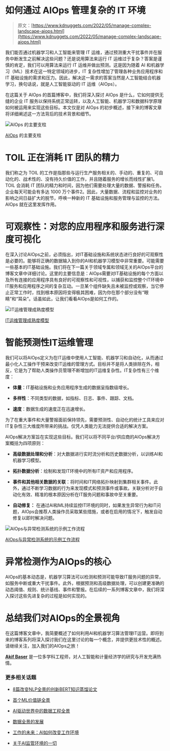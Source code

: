# 如何通过 AIOps 管理复杂的 IT 环境

> 原文：[https://www.kdnuggets.com/2022/05/manage-complex-landscape-aiops.html](https://www.kdnuggets.com/2022/05/manage-complex-landscape-aiops.html)

我们能否通过机器学习和人工智能来管理 IT 运维，通过预测重大干扰事件并在服务中断发生之前解决这些问题？还是说用算法来运行 IT 运维过于复杂？答案是谨慎的肯定，我们可以用算法来运行 IT 运维并做出预测。这是因为随着 AI 和机器学习（ML）技术在这一特定领域的进步，IT 复杂性增加了管理各种业务应用程序和 IT 基础设施的需求和压力。因此，解决这一需求的答案当然是人工智能结合机器学习，换句话说，就是人工智能驱动的 IT 运维（AIOps）。

在这篇关于 AIOps 的首篇博客中，我们将深入探讨 AIOps 是什么，它如何提供无缝的企业 IT 服务以保持系统正常运转，以及人工智能、机器学习和数据科学原理如何被运用来实现这些目标。本文仅是对 AIOps 的初步概述，接下来的博客文章将详细阐述这一方法背后的技术背景和细节。

![AIOps 的主要支柱](../Images/e54e1cc22100df93bca5c404061424fb.png)

[AIOps](https://research.einar.partners/servicenow-observability-guidebook/) 的主要支柱

# TOIL 正在消耗 IT 团队的精力

我们称之为 TOIL 的工作是指那些与运行生产服务相关的、手动的、重复的、可自动化的、战术性的、没有持久价值的工作，并且随着服务的增长而线性扩展1。TOIL 会消耗 IT 团队的精力和时间，因为他们需要处理大量的数据、警报和任务。企业每天可能会有多达 1000 万个事件2。因此，大量数据、流程和监控对业务的影响之间日益扩大的脱节，呼唤一种新的 IT 基础设施和服务管理与监控的方法。AIOps 就在这里发挥作用。

# 可观察性：对您的应用程序和服务进行深度可视化

在深入讨论AIOps之前，必须指出，对IT基础设施和系统状态进行良好的可观察性是必要的。能够将正确的数据输入到你的AI和机器学习模型中非常重要。可能需要一些基本的IT基础设施。我们将在下一篇关于领域专属和领域无关的AIOps平台的博客文章中详细讨论。这里的主要信息是：AIOps需要对IT基础设施的每个方面以及所有连接的应用程序具有良好的可观察性和可视性，以捕获和监控整个IT环境中IT服务和应用程序之间的复杂互动。一旦某个组件缺失且未被监控或观察，当它停止正常工作时，找到根本原因将变得极其困难，因为你在那个部分没有“眼睛”和“耳朵”。话虽如此，让我们看看AIOps是如何工作的。

![IT运维管理成熟度模型](../Images/d3c8a03989ec4bacbd097119efe807b0.png)

[IT运维管理成熟度模型](https://research.einar.partners/servicenow-observability-guidebook/)

# 智能预测性IT运维管理

我们可以将AIOps定义为在IT运维中使用人工智能、机器学习和自动化，从而通过最小化人工操作干预来改变IT运维的管理方式。目标并不是将人类排除在外，相反，它是为了帮助人类操作员管理不断增加的IT运维复杂性。IT复杂性有三个维度：

+   **体量**：IT基础设施和业务应用程序生成的数据呈指数级增长。

+   **多样性**：不同类型的数据，如指标、日志、事件、跟踪、文档。

+   **速度**：数据生成的速度正在迅速增长。

为了在重大事件和大量警报面前保持领先，需要预测性、自动化的统计工具来应对IT复杂性三大维度所带来的挑战。仅凭人类能力无法提供合适的解决方案。

AIOps解决方案旨在实现这些目标。我们可以将不同平台/供应商的AIOps解决方案概括为四项原则：

+   **高级数据处理和分析**：对大数据进行实时流分析和历史数据分析，以训练AI和机器学习模型。

+   **拓扑数据分析**：绘制和发现IT环境中的所有IT资产和应用程序。

+   **事件和其他相关数据的关联**：将时间和IT网络拓扑映射到集群相关事件。此外，通过不断学习数据的行为来发现模式和预测事件或事故。关联分析对于自动化有效、精准的根本原因分析在IT服务问题和事故中至关重要。

+   **自动修复：** 在通过AI和ML持续监控IT环境的同时，如果发生异常行为和IT问题，AIOps会推荐人类操作员采取某些措施，或者在启用的情况下，触发自动修复以即时解决问题。

![AIOps与异常检测系统的示例工作流程](../Images/c9fd336f41fc2a8070e3a25fdbd0ffa6.png)

[AIOps与异常检测系统的示例工作流程](https://research.einar.partners/servicenow-observability-guidebook/)

# 异常检测作为AIOps的核心

AIOps的基本动态是，机器学习算法可以检测和预测可能导致IT服务问题的异常，如服务中断或重大干扰事件。此外，根据预测和高级数据处理，可以创建更准确的动态阈值、规则、统计基线、事件和警报。在后续的一系列博客文章中，我们将深入探讨这些先进复杂的过程是如何实现的。

# 总结我们对AIOps的全景视角

在这篇博客文章中，我简要概述了如何利用AI和机器学习算法管理IT运营。即将到来的博客系列将深入探讨我们在这里讨论的每一个概念，并提供更技术性的概述。请继续关注，加入我们的AIOps之旅！

**[Akif Baser](https://research.einar.partners/research-team/)** 是一位多学科工程师，对人工智能和计量经济学的研究与开发充满热情。

### 更多相关话题

+   [8篇改变NLP全景的创新BERT知识蒸馏论文](https://www.kdnuggets.com/2022/09/eight-innovative-bert-knowledge-distillation-papers-changed-nlp-landscape.html)

+   [首个ML价值链全景](https://www.kdnuggets.com/2022/10/first-ml-value-chain-landscape-sequence.html)

+   [AI驱动世界中的数据工程全景](https://www.kdnuggets.com/2023/05/data-engineering-landscape-aidriven-world.html)

+   [数据全景的发展](https://www.kdnuggets.com/2023/06/evolution-data-landscape.html)

+   [工作的未来：AI如何改变工作环境](https://www.kdnuggets.com/2023/04/future-work-ai-changing-job-landscape.html)

+   [关于AI监管环境的一切](https://www.kdnuggets.com/all-about-the-ai-regulatory-landscape)
